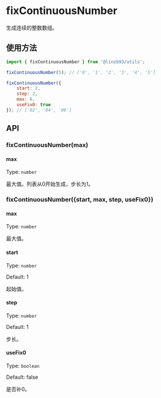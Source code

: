 # fixContinuousNumber
生成连续的整数数组。
## 使用方法
```js
import { fixContinuousNumber } from '@linzb93/utils';

fixContinuousNumber(5); // ['0', '1', '2', '3', '4', '5']

fixContinuousNumber({
    start: 2,
    step: 2,
    max: 6,
    useFix0: true
}); // ['02', '04', '06']

```
## API
### fixContinuousNumber(max)
#### max
Type: `number`

最大值。列表从0开始生成，步长为1。

### fixContinuousNumber({start, max, step, useFix0})
#### max
Type: `number`

最大值。
#### start
Type: `number`

Default: 1

起始值。
#### step
Type: `number`

Default: 1

步长。
#### useFix0
Type: `boolean`

Default: false

是否补0。